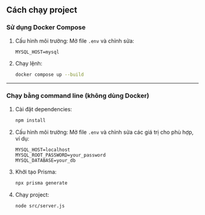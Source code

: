 ## Cách chạy project

### Sử dụng Docker Compose

1. Cấu hình môi trường:
   Mở file `.env` và chỉnh sửa:

   ```env
   MYSQL_HOST=mysql
   ```

2. Chạy lệnh:
   ```bash
   docker compose up --build
   ```

---

### Chạy bằng command line (không dùng Docker)

1. Cài đặt dependencies:

   ```bash
   npm install
   ```

2. Cấu hình môi trường:
   Mở file `.env` và chỉnh sửa các giá trị cho phù hợp, ví dụ:

   ```env
   MYSQL_HOST=localhost
   MYSQL_ROOT_PASSWORD=your_password
   MYSQL_DATABASE=your_db
   ```

3. Khởi tạo Prisma:

   ```bash
   npx prisma generate
   ```
4. Chạy project:
   ```bash
   node src/server.js
   ```